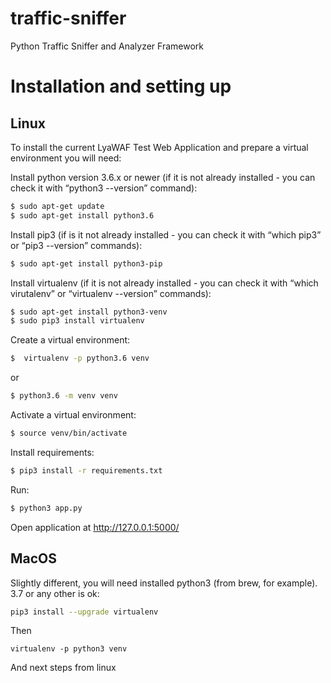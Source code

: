 # traffic-sniffer
Python Traffic Sniffer and Analyzer Framework

# Installation and setting up
## Linux
To install the current LyaWAF Test Web Application and prepare a virtual environment you will need:

Install python version 3.6.x or newer (if it is not already installed - you can check it with “python3 --version” command):
```bash
$ sudo apt-get update 
$ sudo apt-get install python3.6
```
Install pip3 (if is it not already installed - you can check it with “which pip3” or “pip3 --version” commands):
```bash
$ sudo apt-get install python3-pip
```
Install virtualenv (if it is not already installed - you can check it with “which virutalenv” or “virtualenv --version” commands):
```bash
$ sudo apt-get install python3-venv
$ sudo pip3 install virtualenv
```
Create a virtual environment:
```bash
$  virtualenv -p python3.6 venv
```
or
```bash
$ python3.6 -m venv venv
```

Activate a virtual environment:
```bash
$ source venv/bin/activate
```
Install requirements:
```bash
$ pip3 install -r requirements.txt
```
Run:
```bash
$ python3 app.py
```
Open application at http://127.0.0.1:5000/

## MacOS
Slightly different, you will need installed python3 (from brew, for example). 3.7 or any other is ok:
```bash
pip3 install --upgrade virtualenv
```
Then
```
virtualenv -p python3 venv
```
And next steps from linux
